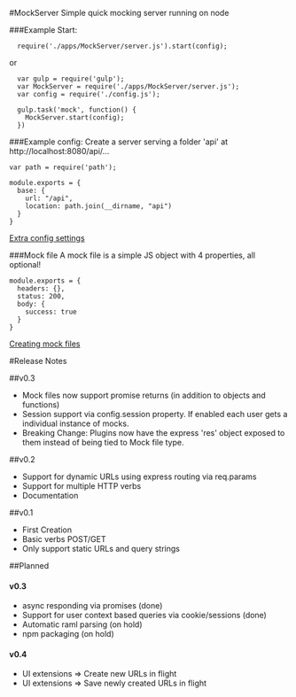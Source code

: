 #MockServer
Simple quick mocking server running on node

###Example Start:
```
  require('./apps/MockServer/server.js').start(config);
```
or
```
  var gulp = require('gulp');
  var MockServer = require('./apps/MockServer/server.js');
  var config = require('./config.js');

  gulp.task('mock', function() {
    MockServer.start(config);
  })
```

###Example config:
Create a server serving a folder 'api' at http://localhost:8080/api/...
```
var path = require('path');

module.exports = {
  base: {
    url: "/api",
    location: path.join(__dirname, "api")
  }
}
```
[Extra config settings](docs/config.md)

###Mock file
A mock file is a simple JS object with 4 properties, all optional!
```
module.exports = {
  headers: {},
  status: 200,
  body: {
    success: true
  }
}
```
[Creating mock files](docs/mockfiles.md)

#Release Notes

##v0.3
- Mock files now support promise returns (in addition to objects and functions)
- Session support via config.session property. If enabled each user gets a individual instance of mocks.
- Breaking Change: Plugins now have the express 'res' object exposed to them instead of being tied to Mock file type.

##v0.2
- Support for dynamic URLs using express routing via req.params
- Support for multiple HTTP verbs
- Documentation

##v0.1
- First Creation
- Basic verbs POST/GET
- Only support static URLs and query strings


##Planned

#### v0.3
- async responding via promises (done)
- Support for user context based queries via cookie/sessions (done)
- Automatic raml parsing (on hold)
- npm packaging (on hold)

#### v0.4
- UI extensions => Create new URLs in flight
- UI extensions => Save newly created URLs in flight
